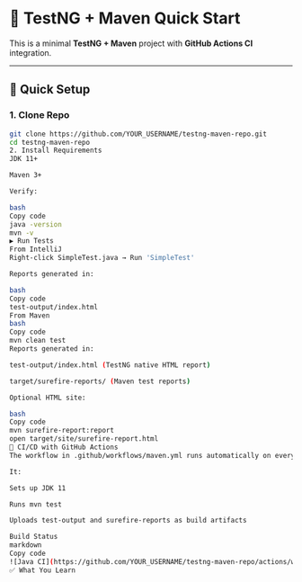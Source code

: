 # 🧪 TestNG + Maven Quick Start

This is a minimal **TestNG + Maven** project with **GitHub Actions CI** integration.

---

## 🚀 Quick Setup

### 1. Clone Repo
```bash
git clone https://github.com/YOUR_USERNAME/testng-maven-repo.git
cd testng-maven-repo
2. Install Requirements
JDK 11+

Maven 3+

Verify:

bash
Copy code
java -version
mvn -v
▶️ Run Tests
From IntelliJ
Right-click SimpleTest.java → Run 'SimpleTest'

Reports generated in:

bash
Copy code
test-output/index.html
From Maven
bash
Copy code
mvn clean test
Reports generated in:

test-output/index.html (TestNG native HTML report)

target/surefire-reports/ (Maven test reports)

Optional HTML site:

bash
Copy code
mvn surefire-report:report
open target/site/surefire-report.html
🤖 CI/CD with GitHub Actions
The workflow in .github/workflows/maven.yml runs automatically on every push/PR.

It:

Sets up JDK 11

Runs mvn test

Uploads test-output and surefire-reports as build artifacts

Build Status
markdown
Copy code
![Java CI](https://github.com/YOUR_USERNAME/testng-maven-repo/actions/workflows/maven.yml/badge.svg)
✅ What You Learn
